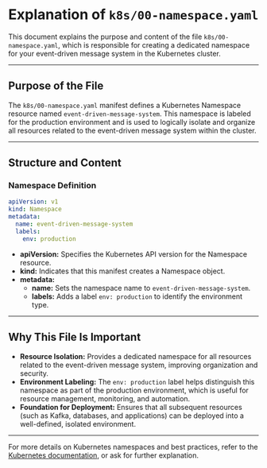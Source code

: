 # Explanation of `k8s/00-namespace.yaml`

This document explains the purpose and content of the file `k8s/00-namespace.yaml`, which is responsible for creating a dedicated namespace for your event-driven message system in the Kubernetes cluster.

---

## Purpose of the File

The `k8s/00-namespace.yaml` manifest defines a Kubernetes Namespace resource named `event-driven-message-system`. This namespace is labeled for the production environment and is used to logically isolate and organize all resources related to the event-driven message system within the cluster.

---

## Structure and Content

### Namespace Definition

```yaml
apiVersion: v1
kind: Namespace
metadata:
  name: event-driven-message-system
  labels:
    env: production
```

- **apiVersion:** Specifies the Kubernetes API version for the Namespace resource.
- **kind:** Indicates that this manifest creates a Namespace object.
- **metadata:**
  - **name:** Sets the namespace name to `event-driven-message-system`.
  - **labels:** Adds a label `env: production` to identify the environment type.

---

## Why This File Is Important

- **Resource Isolation:** Provides a dedicated namespace for all resources related to the event-driven message system, improving organization and security.
- **Environment Labeling:** The `env: production` label helps distinguish this namespace as part of the production environment, which is useful for resource management, monitoring, and automation.
- **Foundation for Deployment:** Ensures that all subsequent resources (such as Kafka, databases, and applications) can be deployed into a well-defined, isolated environment.

---

For more details on Kubernetes namespaces and best practices, refer to the [Kubernetes documentation](https://kubernetes.io/docs/concepts/overview/working-with-objects/namespaces/), or ask for further explanation.
